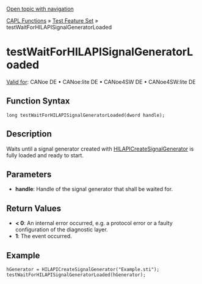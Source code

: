 [Open topic with navigation](../../../../../CANoeDEFamily.htm#Topics/CAPLFunctions/Test/Functions/CAPLfunctionTestWaitForHILAPISignalGeneratorLoaded.md)

[CAPL Functions](../../CAPLfunctions.md) » [Test Feature Set](../CAPLfunctionsTFSOverview.md) » testWaitForHILAPISignalGeneratorLoaded

# testWaitForHILAPISignalGeneratorLoaded

[Valid for](../../../Shared/FeatureAvailability.md): CANoe DE • CANoe:lite DE • CANoe4SW DE • CANoe4SW:lite DE

## Function Syntax

```
long testWaitForHILAPISignalGeneratorLoaded(dword handle);
```

## Description

Waits until a signal generator created with [HILAPICreateSignalGenerator](CAPLfunctionHILAPICreateSignalGenerator.md) is fully loaded and ready to start.

## Parameters

- **handle**: Handle of the signal generator that shall be waited for.

## Return Values

- **< 0**: An internal error occurred, e.g. a protocol error or a faulty configuration of the diagnostic layer.
- **1**: The event occurred.

## Example

```plaintext
hGenerator = HILAPICreateSignalGenerator("Example.sti");
testWaitForHILAPISignalGeneratorLoaded(hGenerator);
```
